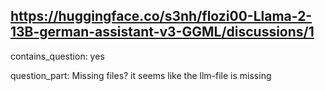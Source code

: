 ## https://huggingface.co/s3nh/flozi00-Llama-2-13B-german-assistant-v3-GGML/discussions/1

contains_question: yes

question_part: Missing files? it seems like the llm-file is missing